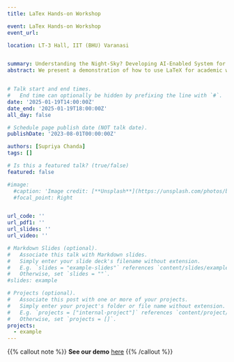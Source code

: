 ```yaml
---
title: LaTex Hands-on Workshop

event: LaTex Hands-on Workshop
event_url: 

location: LT-3 Hall, IIT (BHU) Varanasi


summary: Understanding the Night-Sky? Developing AI-Enabled System for Exploring Night-Light Usage.
abstract: We present a demonstration of how to use LaTeX for academic writting. 


# Talk start and end times.
#   End time can optionally be hidden by prefixing the line with `#`.
date: '2025-01-19T14:00:00Z'
date_end: '2025-01-19T18:00:00Z'
all_day: false

# Schedule page publish date (NOT talk date).
publishDate: '2023-08-01T00:00:00Z'

authors: [Supriya Chanda]
tags: []

# Is this a featured talk? (true/false)
featured: false

#image:
  #caption: 'Image credit: [**Unsplash**](https://unsplash.com/photos/bzdhc5b3Bxs)'
  #focal_point: Right


url_code: ''
url_pdf1: ''
url_slides: ''
url_video: ''

# Markdown Slides (optional).
#   Associate this talk with Markdown slides.
#   Simply enter your slide deck's filename without extension.
#   E.g. `slides = "example-slides"` references `content/slides/example-slides.md`.
#   Otherwise, set `slides = ""`.
#slides: example

# Projects (optional).
#   Associate this post with one or more of your projects.
#   Simply enter your project's folder or file name without extension.
#   E.g. `projects = ["internal-project"]` references `content/project/deep-learning/index.md`.
#   Otherwise, set `projects = []`.
projects:
  - example
---
```


{{% callout note %}}
**See our demo** [here](https://ntl.l3s.uni-hannover.de/)
{{% /callout %}}

